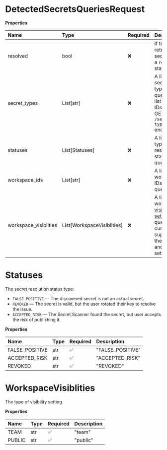 # DetectedSecretsQueriesRequest

**Properties**

| Name                  | Type                       | Required | Description                                                                                                                                                                                                                                   |
| :-------------------- | :------------------------- | :------- | :-------------------------------------------------------------------------------------------------------------------------------------------------------------------------------------------------------------------------------------------- |
| resolved              | bool                       | ❌       | If true, return secrets with a `resolved` status.                                                                                                                                                                                             |
| secret_types          | List[str]                  | ❌       | A list of secrets types to query. For a list of valid IDs, use the GET `/secret-types` endpoint.                                                                                                                                              |
| statuses              | List[Statuses]             | ❌       | A list of the types of resolution statuses to query.                                                                                                                                                                                          |
| workspace_ids         | List[str]                  | ❌       | A list of workspaces IDs to query.                                                                                                                                                                                                            |
| workspace_visiblities | List[WorkspaceVisiblities] | ❌       | A list of workspace [visibility settings](https://learning.postman.com/docs/collaborating-in-postman/using-workspaces/managing-workspaces/#changing-workspace-visibility) to query. This currently supports the `team` and `public` settings. |

# Statuses

The secret resolution status type:

- `FALSE_POSITIVE` — The discovered secret is not an actual secret.
- `REVOKED` — The secret is valid, but the user rotated their key to resolve the issue.
- `ACCEPTED_RISK` — The Secret Scanner found the secret, but user accepts the risk of publishing it.

**Properties**

| Name           | Type | Required | Description      |
| :------------- | :--- | :------- | :--------------- |
| FALSE_POSITIVE | str  | ✅       | "FALSE_POSITIVE" |
| ACCEPTED_RISK  | str  | ✅       | "ACCEPTED_RISK"  |
| REVOKED        | str  | ✅       | "REVOKED"        |

# WorkspaceVisiblities

The type of visibility setting.

**Properties**

| Name   | Type | Required | Description |
| :----- | :--- | :------- | :---------- |
| TEAM   | str  | ✅       | "team"      |
| PUBLIC | str  | ✅       | "public"    |
